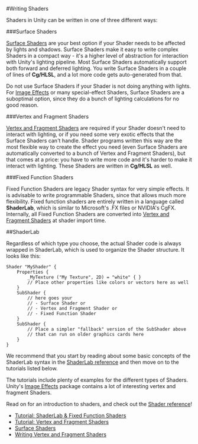 #Writing Shaders

Shaders in Unity can be written in one of three different ways:

###Surface Shaders

[Surface Shaders](SL-SurfaceShaders) are your best option if your Shader needs to be affected by lights and shadows. Surface Shaders make it easy to write complex Shaders in a compact way - it's a higher level of abstraction for interaction with Unity's lighting pipeline. Most Surface Shaders automatically support both forward and deferred lighting. You write Surface Shaders in a couple of lines of **Cg/HLSL**, and a lot more code gets auto-generated from that.

Do not use Surface Shaders if your Shader is not doing anything with lights. For [Image Effects](comp-ImageEffects) or many special-effect Shaders, Surface Shaders are a suboptimal option, since they do a bunch of lighting calculations for no good reason.


###Vertex and Fragment Shaders

[Vertex and Fragment Shaders](SL-ShaderPrograms) are required if your Shader doesn't need to interact with lighting, or if you need some very exotic effects that the Surface Shaders can't handle. Shader programs written this way are the most flexible way to create the effect you need (even Surface Shaders are automatically converted to a bunch of Vertex and Fragment Shaders), but that comes at a price: you have to write more code and it's harder to make it interact with lighting. These Shaders are written in **Cg/HLSL** as well.


###Fixed Function Shaders

Fixed Function Shaders are legacy Shader syntax for very simple effects. It is advisable to write programmable Shaders, since that allows much more flexibility. Fixed function shaders are entirely written in a language called **ShaderLab**, which is similar to Microsoft's .FX files or NVIDIA's CgFX. Internally, all Fixed Function Shaders are converted into [Vertex and Fragment Shaders](SL-ShaderPrograms) at shader import time.


##ShaderLab

Regardless of which type you choose, the actual Shader code is always wrapped in ShaderLab, which is used to organize the Shader structure. It looks like this:

````
Shader "MyShader" {
    Properties {
        _MyTexture ("My Texture", 2D) = "white" { }
        // Place other properties like colors or vectors here as well
    }
    SubShader {
        // here goes your
        // - Surface Shader or
        // - Vertex and Fragment Shader or
        // - Fixed Function Shader
    }
    SubShader {
        // Place a simpler "fallback" version of the SubShader above
        // that can run on older graphics cards here
    }
}
````

We recommend that you start by reading about some basic concepts of the ShaderLab syntax in the [ShaderLab reference](SL-Shader) and then move on to the tutorials listed below.

The tutorials include plenty of examples for the different types of Shaders. Unity's [Image Effects](comp-ImageEffects) package contains a lot of interesting vertex and fragment Shaders.

Read on for an introduction to shaders, and check out the [Shader reference](SL-Reference)!


* [Tutorial: ShaderLab & Fixed Function Shaders](ShaderTut1)
* [Tutorial: Vertex and Fragment Shaders](ShaderTut2)
* [Surface Shaders](SL-SurfaceShaders)
* [Writing Vertex and Fragment Shaders](SL-ShaderPrograms)
